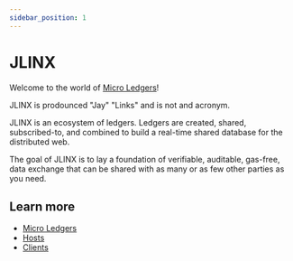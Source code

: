 ```yaml
---
sidebar_position: 1
---
```


# JLINX

Welcome to the world of [Micro Ledgers](/)!

JLINX is prodounced "Jay" "Links" and is not and acronym. 

JLINX is an ecosystem of ledgers. Ledgers are created, shared, subscribed-to, and combined to build a real-time shared database for the distributed web.

The goal of JLINX is to lay a foundation of verifiable, auditable, gas-free, data exchange that can be shared with as many or as few other parties as you need.


## Learn more

- [Micro Ledgers](/docs/micro-ledgers)
- [Hosts](/docs/hosts)
- [Clients](/docs/clients)
